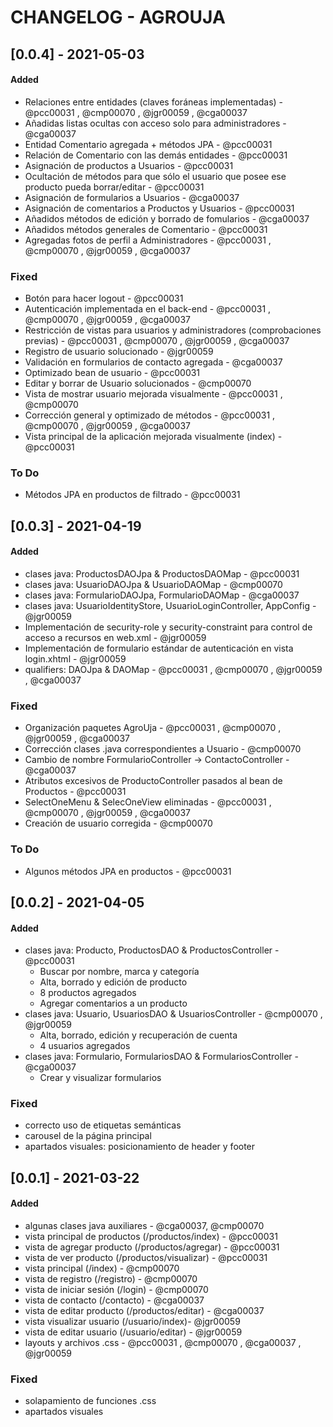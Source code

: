 # CHANGELOG - AGROUJA

## [0.0.4] - 2021-05-03
#### Added

- Relaciones entre entidades (claves foráneas implementadas) - @pcc00031 , @cmp00070 , @jgr00059 , @cga00037
- Añadidas listas ocultas con acceso solo para administradores - @cga00037
- Entidad Comentario agregada + métodos JPA - @pcc00031
- Relación de Comentario con las demás entidades - @pcc00031
- Asignación de productos a Usuarios - @pcc00031
- Ocultación de métodos para que sólo el usuario que posee ese producto pueda borrar/editar - @pcc00031
- Asignación de formularios a Usuarios - @cga00037
- Asignación de comentarios a Productos y Usuarios - @pcc00031 
- Añadidos métodos de edición y borrado de fomularios - @cga00037
- Añadidos métodos generales de Comentario - @pcc00031
- Agregadas fotos de perfil a Administradores - @pcc00031 , @cmp00070 , @jgr00059 , @cga00037

### Fixed

- Botón para hacer logout - @pcc00031
- Autenticación implementada en el back-end - @pcc00031 , @cmp00070 , @jgr00059 , @cga00037
- Restricción de vistas para usuarios y administradores (comprobaciones previas) - @pcc00031 , @cmp00070 , @jgr00059 , @cga00037
- Registro de usuario solucionado - @jgr00059
- Validación en formularios de contacto agregada - @cga00037
- Optimizado bean de usuario - @pcc00031
- Editar y borrar de Usuario solucionados - @cmp00070
- Vista de mostrar usuario mejorada visualmente - @pcc00031 , @cmp00070
- Corrección general y optimizado de métodos - @pcc00031 , @cmp00070 , @jgr00059 , @cga00037
- Vista principal de la aplicación mejorada visualmente (index) - @pcc00031

### To Do

- Métodos JPA en productos de filtrado - @pcc00031

## [0.0.3] - 2021-04-19
#### Added

- clases java: ProductosDAOJpa & ProductosDAOMap - @pcc00031
- clases java: UsuarioDAOJpa & UsuarioDAOMap - @cmp00070 
- clases java: FormularioDAOJpa, FormularioDAOMap - @cga00037
- clases java: UsuarioIdentityStore, UsuarioLoginController, AppConfig - @jgr00059
- Implementación de security-role y security-constraint para control de acceso a recursos en web.xml - @jgr00059
- Implementación de formulario estándar de autenticación en vista login.xhtml - @jgr00059
- qualifiers: DAOJpa & DAOMap - @pcc00031 , @cmp00070 , @jgr00059 , @cga00037

### Fixed

- Organización paquetes AgroUja - @pcc00031 , @cmp00070 , @jgr00059 , @cga00037
- Corrección clases .java correspondientes a Usuario - @cmp00070
- Cambio de nombre FormularioController -> ContactoController - @cga00037
- Atributos excesivos de ProductoController pasados al bean de Productos - @pcc00031
- SelectOneMenu & SelecOneView eliminadas - @pcc00031 , @cmp00070 , @jgr00059 , @cga00037
- Creación de usuario corregida - @cmp00070

### To Do

- Algunos métodos JPA en productos - @pcc00031

## [0.0.2] - 2021-04-05
#### Added

- clases java: Producto, ProductosDAO & ProductosController - @pcc00031
    - Buscar por nombre, marca y categoría
    - Alta, borrado y edición de producto
    - 8 productos agregados
    - Agregar comentarios a un producto
- clases java: Usuario, UsuariosDAO & UsuariosController - @cmp00070 , @jgr00059
    - Alta, borrado, edición y recuperación de cuenta
    - 4 usuarios agregados
- clases java: Formulario, FormulariosDAO & FormulariosController - @cga00037
    - Crear y visualizar formularios

### Fixed

- correcto uso de etiquetas semánticas
- carousel de la página principal
- apartados visuales: posicionamiento de header y footer

## [0.0.1] - 2021-03-22
#### Added

- algunas clases java auxiliares - @cga00037, @cmp00070
- vista principal de productos (/productos/index) - @pcc00031
- vista de agregar producto (/productos/agregar) - @pcc00031
- vista de ver producto (/productos/visualizar) - @pcc00031
- vista principal (/index) - @cmp00070
- vista de registro (/registro) - @cmp00070
- vista de iniciar sesión (/login) - @cmp00070
- vista de contacto (/contacto) - @cga00037
- vista de editar producto (/productos/editar) - @cga00037
- vista visualizar usuario (/usuario/index)- @jgr00059
- vista de editar usuario (/usuario/editar) - @jgr00059
- layouts y archivos .css - @pcc00031 , @cmp00070 , @cga00037 , @jgr00059

### Fixed

- solapamiento de funciones .css
- apartados visuales 


